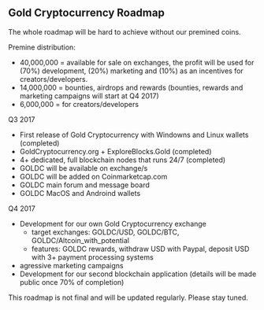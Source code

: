 ## Gold Cryptocurrency Roadmap

The whole roadmap will be hard to achieve without our premined coins.

Premine distribution: 
- 40,000,000 = available for sale on exchanges, the profit will be used for (70%) development, (20%) marketing and (10%) as an incentives for creators/developers.
- 14,000,000 = bounties, airdrops and rewards (bounties, rewards and marketing campaigns will start at Q4 2017)
- 6,000,000 = for creators/developers			


Q3 2017
- First release of Gold Cryptocurrency with Windowns and Linux wallets (completed)
- GoldCryptocurrency.org + ExploreBlocks.Gold (completed)
- 4+ dedicated, full blockchain nodes that runs 24/7 (completed)
- GOLDC will be available on exchange/s
- GOLDC will be added on Coinmarketcap.com
- GOLDC main forum and message board
- GOLDC MacOS and Androind wallets

Q4 2017
- Development for our own Gold Cryptocurrency exchange
	- target exchanges: GOLDC/USD, GOLDC/BTC, GOLDC/Altcoin_with_potential
	- features: GOLDC rewards, withdraw USD with Paypal, deposit USD with 3+ payment processing systems
- agressive marketing campaigns
- Development for our second blockchain application (details will be made public once 70% of completion)


This roadmap is not final and  will be updated regularly. Please stay tuned.